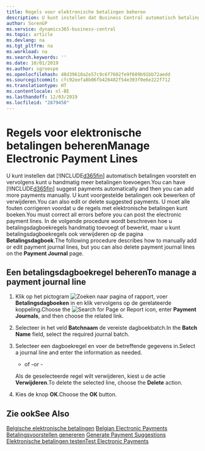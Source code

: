 ```yaml
---
title: Regels voor elektronische betalingen beheren
description: U kunt instellen dat Business Central automatisch betalingen voorstelt en vervolgens kunt u handmatig meer betalingen toevoegen. U kunt voorgestelde betalingen ook bewerken of verwijderen.
author: SorenGP
ms.service: dynamics365-business-central
ms.topic: article
ms.devlang: na
ms.tgt_pltfrm: na
ms.workload: na
ms.search.keywords: ''
ms.date: 10/01/2019
ms.author: sgroespe
ms.openlocfilehash: 48d39610a2e57c9c6f7602fe9f689b91bb72aedd
ms.sourcegitcommit: cfc92eefa8b06fb426482f54e393f0e6e222f712
ms.translationtype: HT
ms.contentlocale: nl-BE
ms.lasthandoff: 12/03/2019
ms.locfileid: "2879450"
---
```

# <a name="manage-electronic-payment-lines"></a><span data-ttu-id="b84ac-104">Regels voor elektronische betalingen beheren</span><span class="sxs-lookup"><span data-stu-id="b84ac-104">Manage Electronic Payment Lines</span></span>
<span data-ttu-id="b84ac-105">U kunt instellen dat [!INCLUDE[d365fin](../../includes/d365fin_md.md)] automatisch betalingen voorstelt en vervolgens kunt u handmatig meer betalingen toevoegen.</span><span class="sxs-lookup"><span data-stu-id="b84ac-105">You can have [!INCLUDE[d365fin](../../includes/d365fin_md.md)] suggest payments automatically and then you can add more payments manually.</span></span> <span data-ttu-id="b84ac-106">U kunt voorgestelde betalingen ook bewerken of verwijderen.</span><span class="sxs-lookup"><span data-stu-id="b84ac-106">You can also edit or delete suggested payments.</span></span> <span data-ttu-id="b84ac-107">U moet alle fouten corrigeren voordat u de regels met elektronische betalingen kunt boeken.</span><span class="sxs-lookup"><span data-stu-id="b84ac-107">You must correct all errors before you can post the electronic payment lines.</span></span> <span data-ttu-id="b84ac-108">In de volgende procedure wordt beschreven hoe u betalingsdagboekregels handmatig toevoegt of bewerkt, maar u kunt betalingsdagboekregels ook verwijderen op de pagina **Betalingsdagboek**.</span><span class="sxs-lookup"><span data-stu-id="b84ac-108">The following procedure describes how to manually add or edit payment journal lines, but you can also delete payment journal lines on the **Payment Journal** page.</span></span>  

## <a name="to-manage-a-payment-journal-line"></a><span data-ttu-id="b84ac-109">Een betalingsdagboekregel beheren</span><span class="sxs-lookup"><span data-stu-id="b84ac-109">To manage a payment journal line</span></span>  

1.  <span data-ttu-id="b84ac-110">Klik op het pictogram ![Zoeken naar pagina of rapport](../../media/ui-search/search_small.png "Het pictogram Zoeken naar pagina of rapport"), voer **Betalingsdagboeken** in en klik vervolgens op de gerelateerde koppeling.</span><span class="sxs-lookup"><span data-stu-id="b84ac-110">Choose the ![Search for Page or Report](../../media/ui-search/search_small.png "Search for Page or Report icon") icon, enter **Payment Journals**, and then choose the related link.</span></span>  
2.  <span data-ttu-id="b84ac-111">Selecteer in het veld **Batchnaam** de vereiste dagboekbatch.</span><span class="sxs-lookup"><span data-stu-id="b84ac-111">In the **Batch Name** field, select the required journal batch.</span></span>  
3.  <span data-ttu-id="b84ac-112">Selecteer een dagboekregel en voer de betreffende gegevens in.</span><span class="sxs-lookup"><span data-stu-id="b84ac-112">Select a journal line and enter the information as needed.</span></span>  

     - <span data-ttu-id="b84ac-113">of -</span><span class="sxs-lookup"><span data-stu-id="b84ac-113">or -</span></span>  

    <span data-ttu-id="b84ac-114">Als de geselecteerde regel wilt verwijderen, kiest u de actie **Verwijderen**.</span><span class="sxs-lookup"><span data-stu-id="b84ac-114">To delete the selected line, choose the **Delete** action.</span></span>  

4.  <span data-ttu-id="b84ac-115">Kies de knop **OK**.</span><span class="sxs-lookup"><span data-stu-id="b84ac-115">Choose the **OK** button.</span></span>  

## <a name="see-also"></a><span data-ttu-id="b84ac-116">Zie ook</span><span class="sxs-lookup"><span data-stu-id="b84ac-116">See Also</span></span>  
 <span data-ttu-id="b84ac-117">[Belgische elektronische betalingen](belgian-electronic-payments.md) </span><span class="sxs-lookup"><span data-stu-id="b84ac-117">[Belgian Electronic Payments](belgian-electronic-payments.md) </span></span>  
 <span data-ttu-id="b84ac-118">[Betalingsvoorstellen genereren](how-to-generate-payment-suggestions.md) </span><span class="sxs-lookup"><span data-stu-id="b84ac-118">[Generate Payment Suggestions](how-to-generate-payment-suggestions.md) </span></span>  
 [<span data-ttu-id="b84ac-119">Elektronische betalingen testen</span><span class="sxs-lookup"><span data-stu-id="b84ac-119">Test Electronic Payments</span></span>](how-to-test-electronic-payments.md)
